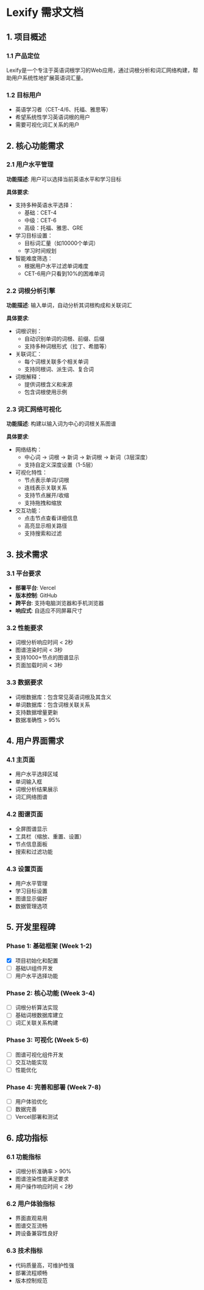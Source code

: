 # Lexify 需求文档

## 1. 项目概述

### 1.1 产品定位
Lexify是一个专注于英语词根学习的Web应用，通过词根分析和词汇网络构建，帮助用户系统性地扩展英语词汇量。

### 1.2 目标用户
- 英语学习者（CET-4/6、托福、雅思等）
- 希望系统性学习英语词根的用户
- 需要可视化词汇关系的用户

## 2. 核心功能需求

### 2.1 用户水平管理
**功能描述**: 用户可以选择当前英语水平和学习目标

**具体要求**:
- 支持多种英语水平选择：
  - 基础：CET-4
  - 中级：CET-6
  - 高级：托福、雅思、GRE
- 学习目标设置：
  - 目标词汇量（如10000个单词）
  - 学习时间规划
- 智能难度筛选：
  - 根据用户水平过滤单词难度
  - CET-6用户只看到10%的困难单词

### 2.2 词根分析引擎
**功能描述**: 输入单词，自动分析其词根构成和关联词汇

**具体要求**:
- 词根识别：
  - 自动识别单词的词根、前缀、后缀
  - 支持多种词根形式（拉丁、希腊等）
- 关联词汇：
  - 每个词根关联多个相关单词
  - 支持同根词、派生词、复合词
- 词根解释：
  - 提供词根含义和来源
  - 包含词根使用示例

### 2.3 词汇网络可视化
**功能描述**: 构建以输入词为中心的词根关系图谱

**具体要求**:
- 网络结构：
  - 中心词 → 词根 → 新词 → 新词根 → 新词（3层深度）
  - 支持自定义深度设置（1-5层）
- 可视化特性：
  - 节点表示单词/词根
  - 连线表示关联关系
  - 支持节点展开/收缩
  - 支持拖拽和缩放
- 交互功能：
  - 点击节点查看详细信息
  - 高亮显示相关路径
  - 支持搜索和过滤

## 3. 技术需求

### 3.1 平台要求
- **部署平台**: Vercel
- **版本控制**: GitHub
- **跨平台**: 支持电脑浏览器和手机浏览器
- **响应式**: 自适应不同屏幕尺寸

### 3.2 性能要求
- 词根分析响应时间 < 2秒
- 图谱渲染时间 < 3秒
- 支持1000+节点的图谱显示
- 页面加载时间 < 3秒

### 3.3 数据要求
- 词根数据库：包含常见英语词根及其含义
- 单词数据库：包含词根关联关系
- 支持数据增量更新
- 数据准确性 > 95%

## 4. 用户界面需求

### 4.1 主页面
- 用户水平选择区域
- 单词输入框
- 词根分析结果展示
- 词汇网络图谱

### 4.2 图谱页面
- 全屏图谱显示
- 工具栏（缩放、重置、设置）
- 节点信息面板
- 搜索和过滤功能

### 4.3 设置页面
- 用户水平管理
- 学习目标设置
- 图谱显示偏好
- 数据管理选项

## 5. 开发里程碑

### Phase 1: 基础框架 (Week 1-2)
- [x] 项目初始化和配置
- [ ] 基础UI组件开发
- [ ] 用户水平选择功能

### Phase 2: 核心功能 (Week 3-4)
- [ ] 词根分析算法实现
- [ ] 基础词根数据库建立
- [ ] 词汇关联关系构建

### Phase 3: 可视化 (Week 5-6)
- [ ] 图谱可视化组件开发
- [ ] 交互功能实现
- [ ] 性能优化

### Phase 4: 完善和部署 (Week 7-8)
- [ ] 用户体验优化
- [ ] 数据完善
- [ ] Vercel部署和测试

## 6. 成功指标

### 6.1 功能指标
- 词根分析准确率 > 90%
- 图谱渲染性能满足要求
- 用户操作响应时间 < 2秒

### 6.2 用户体验指标
- 界面直观易用
- 图谱交互流畅
- 跨设备兼容性良好

### 6.3 技术指标
- 代码质量高，可维护性强
- 部署流程顺畅
- 版本控制规范